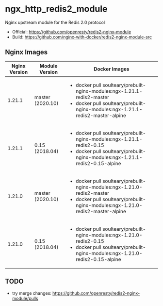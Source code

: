 # ngx_http_redis2_module

Nginx upstream module for the Redis 2.0 protocol

- Official: https://github.com/openresty/redis2-nginx-module
- Build: https://github.com/nginx-with-docker/redis2-nginx-module-src

## Nginx Images

<table>
    <thead>
        <tr>
            <th>Nginx Version</th>
            <th>Module Version</th>
            <th>Docker Images</th>
        </tr>
    </thead>
    <tbody>
        <tr>
            <td>1.21.1</td>
            <td>master (2020.10)</td>
            <td><ul>
                <li>docker pull soulteary/prebuilt-nginx-modules:ngx-1.21.1-redis2-master</li>
                <li>docker pull soulteary/prebuilt-nginx-modules:ngx-1.21.1-redis2-master-alpine</li>
            </ul></td>
        </tr>
        <tr>
            <td>1.21.1</td>
            <td>0.15 (2018.04)</td>
            <td><ul>
                <li>docker pull soulteary/prebuilt-nginx-modules:ngx-1.21.1-redis2-0.15</li>
                <li>docker pull soulteary/prebuilt-nginx-modules:ngx-1.21.1-redis2-0.15-alpine</li>
            </ul></td>
        </tr>
        <tr>
            <td>1.21.0</td>
            <td>master (2020.10)</td>
            <td><ul>
                <li>docker pull soulteary/prebuilt-nginx-modules:ngx-1.21.0-redis2-master</li>
                <li>docker pull soulteary/prebuilt-nginx-modules:ngx-1.21.0-redis2-master-alpine</li>
            </ul></td>
        </tr>
        <tr>
            <td>1.21.0</td>
            <td>0.15 (2018.04)</td>
            <td><ul>
                <li>docker pull soulteary/prebuilt-nginx-modules:ngx-1.21.0-redis2-0.15</li>
                <li>docker pull soulteary/prebuilt-nginx-modules:ngx-1.21.0-redis2-0.15-alpine</li>
            </ul></td>
        </tr>
    </tbody>
</table>

## TODO

- try merge changes: https://github.com/openresty/redis2-nginx-module/pulls
